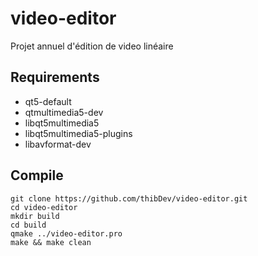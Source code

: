 # video-editor
Projet annuel d'édition de video linéaire

## Requirements

- qt5-default
- qtmultimedia5-dev
- libqt5multimedia5
- libqt5multimedia5-plugins
- libavformat-dev

## Compile

```shell
git clone https://github.com/thibDev/video-editor.git
cd video-editor
mkdir build
cd build
qmake ../video-editor.pro
make && make clean
```
